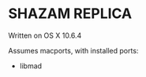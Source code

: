 SHAZAM REPLICA
===================

Written on OS X 10.6.4

Assumes macports, with installed ports:

*   libmad


